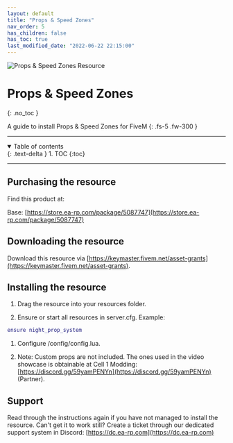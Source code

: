 ```yaml
---
layout: default
title: "Props & Speed Zones"
nav_order: 5
has_children: false
has_toc: true
last_modified_date: "2022-06-22 22:15:00"
---
```


<img class="cover-img" src="/earp-docs/assets/img/propsAndSpeedZones.png" alt="Props & Speed Zones Resource" draggable="false">

# Props & Speed Zones
{: .no_toc }

A guide to install Props & Speed Zones for FiveM
{: .fs-5 .fw-300 }

---

<details open markdown="block">
  <summary>
    Table of contents
  </summary>
  {: .text-delta }
1. TOC
{:toc}
</details>

---

## Purchasing the resource

Find this product at:

Base: [https://store.ea-rp.com/package/5087747](https://store.ea-rp.com/package/5087747)

## Downloading the resource

Download this resource via [https://keymaster.fivem.net/asset-grants](https://keymaster.fivem.net/asset-grants).

## Installing the resource

1. Drag the resource into your resources folder.

1. Ensure or start all resources in server.cfg. 
Example:
```lua
ensure night_prop_system
```

1. Configure /config/config.lua.

1. Note: Custom props are not included. The ones used in the video showcase is obtainable at Cell 1 Modding: [https://discord.gg/59yamPENYn](https://discord.gg/59yamPENYn) (Partner).

## Support

Read through the instructions again if you have not managed to install the resource. Can't get it to work still? 
Create a ticket through our dedicated support system in Discord: [https://dc.ea-rp.com](https://dc.ea-rp.com)
